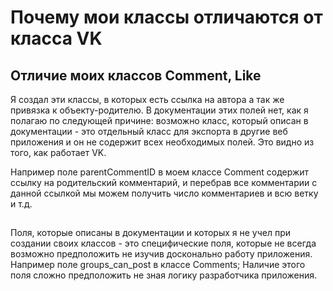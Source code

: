 # Почему мои классы отличаются от класса VK

## Отличие моих классов Comment, Like
Я создал эти классы, в которых есть ссылка на автора а так же привязка к объекту-родителю. В документации этих полей нет, как я полагаю по следующей причине:
возможно класс, который описан в документации - это отдельный класс для экспорта в другие веб приложения и он не содержит всех необходимых полей. Это видно из того, как работает VK.

Например поле parentCommentID в моем классе Comment содержит ссылку на родительский комментарий, и перебрав все комментарии с данной ссылкой мы можем получить число комментариев и всю ветку
и т.д.
##

Поля, которые описаны в документации и которых я не учел при создании своих классов - это специфические поля, которые не всегда возможно предположить не изучив досконально работу приложения.
 Например поле groups_can_post в классе Comments;
 Наличие этого поля сложно предположить не зная логику разработчика приложения.


